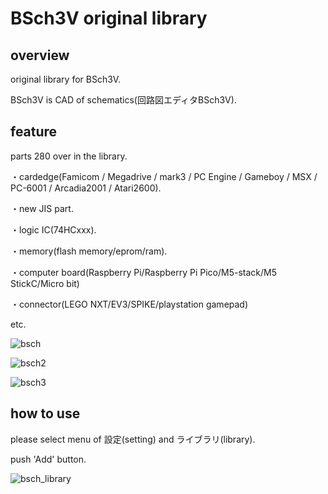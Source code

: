# BSch3V original library

## overview

original library for BSch3V.

BSch3V is CAD of schematics(回路図エディタBSch3V).

## feature

parts 280 over in the library.

・cardedge(Famicom / Megadrive / mark3 / PC Engine / Gameboy / MSX / PC-6001 / Arcadia2001 / Atari2600).

・new JIS part.

・logic IC(74HCxxx).

・memory(flash memory/eprom/ram).

・computer board(Raspberry Pi/Raspberry Pi Pico/M5-stack/M5 StickC/Micro bit)

・connector(LEGO NXT/EV3/SPIKE/playstation gamepad)

etc.

![bsch](https://user-images.githubusercontent.com/5597377/136212846-b60715c2-c8dc-49f7-b355-56c606ed71b1.png)

![bsch2](https://user-images.githubusercontent.com/5597377/136323493-1eb8a512-421b-4b12-a20a-a7f7409f48bd.png)

![bsch3](https://user-images.githubusercontent.com/5597377/136349536-11621739-c4c3-44ff-a19d-cca8fee21ab7.png)

## how to use

please select menu of 設定(setting) and ライブラリ(library). 

push 'Add' button.

![bsch_library](https://user-images.githubusercontent.com/5597377/136212857-5eb969d9-c9f3-4b1d-af7a-fa736b46b057.png)
